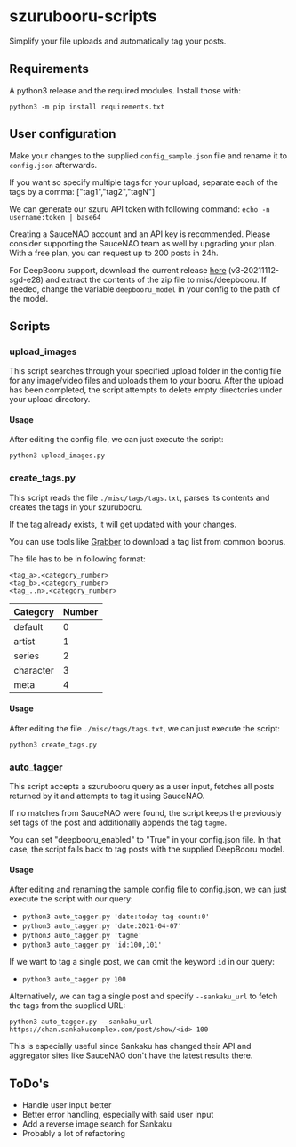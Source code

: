 # szurubooru-scripts
Simplify your file uploads and automatically tag your posts.

## Requirements

A python3 release and the required modules. Install those with:

`python3 -m pip install requirements.txt`

## User configuration
Make your changes to the supplied `config_sample.json` file and rename it to `config.json` afterwards.

If you want so specify multiple tags for your upload, separate each of the tags by a comma: ["tag1","tag2","tagN"]

We can generate our szuru API token with following command:
`echo -n username:token | base64`

Creating a SauceNAO account and an API key is recommended.
Please consider supporting the SauceNAO team as well by upgrading your plan.
With a free plan, you can request up to 200 posts in 24h.

For DeepBooru support, download the current release [here](https://github.com/KichangKim/DeepDanbooru/releases/tag/v3-20211112-sgd-e28) (v3-20211112-sgd-e28) and extract the contents of the zip file to misc/deepbooru.
If needed, change the variable `deepbooru_model` in your config to the path of the model.

## Scripts

### upload_images
This script searches through your specified upload folder in the config file for any image/video files and uploads them to your booru.
After the upload has been completed, the script attempts to delete empty directories under your upload directory.

#### Usage
After editing the config file, we can just execute the script:

`python3 upload_images.py`

### create_tags.py
This script reads the file `./misc/tags/tags.txt`, parses its contents and creates the tags in your szurubooru.

If the tag already exists, it will get updated with your changes.

You can use tools like [Grabber](https://github.com/Bionus/imgbrd-grabber) to download a tag list from common boorus.

The file has to be in following format:

```
<tag_a>,<category_number>
<tag_b>,<category_number>
<tag_..n>,<category_number>
```

|Category|Number|
|---|---|
|default|0|
|artist|1|
|series|2|
|character|3|
|meta|4|

#### Usage
After editing the file `./misc/tags/tags.txt`, we can just execute the script:

`python3 create_tags.py`

### auto_tagger
This script accepts a szurubooru query as a user input, fetches all posts returned by it and attempts to tag it using SauceNAO.

If no matches from SauceNAO were found, the script keeps the previously set tags of the post and additionally appends the tag `tagme`.

You can set "deepbooru_enabled" to "True" in your config.json file. In that case, the script falls back to tag posts with the supplied DeepBooru model.

#### Usage
After editing and renaming the sample config file to config.json, we can just execute the script with our query:

* `python3 auto_tagger.py 'date:today tag-count:0'`
* `python3 auto_tagger.py 'date:2021-04-07'`
* `python3 auto_tagger.py 'tagme'`
* `python3 auto_tagger.py 'id:100,101'`

If we want to tag a single post, we can omit the keyword `id` in our query:

* `python3 auto_tagger.py 100`

Alternatively, we can tag a single post and specify `--sankaku_url` to fetch the tags from the supplied URL:

`python3 auto_tagger.py --sankaku_url https://chan.sankakucomplex.com/post/show/<id> 100`

This is especially useful since Sankaku has changed their API and aggregator sites like SauceNAO don't have the latest results there.

## ToDo's
* Handle user input better
* Better error handling, especially with said user input
* Add a reverse image search for Sankaku
* Probably a lot of refactoring
